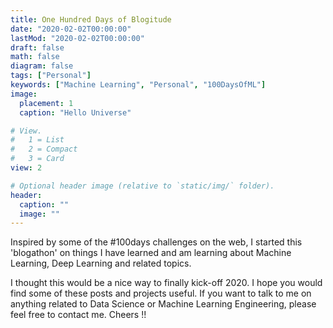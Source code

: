 ```yaml
---
title: One Hundred Days of Blogitude
date: "2020-02-02T00:00:00"
lastMod: "2020-02-02T00:00:00"
draft: false
math: false
diagram: false
tags: ["Personal"]
keywords: ["Machine Learning", "Personal", "100DaysOfML"]
image: 
  placement: 1
  caption: "Hello Universe"

# View.
#   1 = List
#   2 = Compact
#   3 = Card
view: 2

# Optional header image (relative to `static/img/` folder).
header:
  caption: ""
  image: ""
---
```


Inspired by some of the #100days challenges on the web, I started this  'blogathon' on things I have learned and am learning about Machine Learning, Deep Learning and related topics.

I thought this would be a nice way to finally kick-off 2020. I hope you would find some of these posts and projects useful. If you want to talk to me on anything related to Data Science or Machine Learning Engineering, please feel free to contact me. Cheers !!
